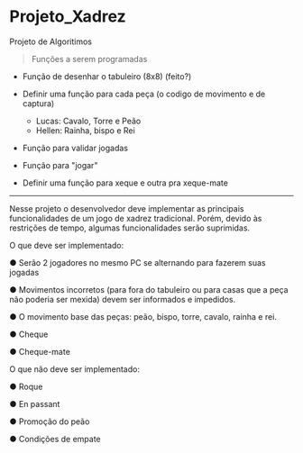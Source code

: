 # Projeto_Xadrez
 Projeto de Algoritimos

>Funções a serem programadas

- Função de desenhar o tabuleiro (8x8) (feito?)

- Definir uma função para cada peça (o codigo de movimento e de captura)
  - Lucas: Cavalo, Torre e Peão
  - Hellen: Rainha, bispo e Rei
- Função para validar jogadas
- Função para "jogar"
- Definir uma função para xeque e outra pra xeque-mate
 
-----------------------------------------------------------------------------------
Nesse projeto o desenvolvedor deve implementar as principais funcionalidades de um jogo
de xadrez tradicional. Porém, devido às restrições de tempo, algumas funcionalidades serão
suprimidas.

O que deve ser implementado:

● Serão 2 jogadores no mesmo PC se alternando para fazerem suas jogadas

● Movimentos incorretos (para fora do tabuleiro ou para casas que a peça não poderia
ser mexida) devem ser informados e impedidos.

● O movimento base das peças: peão, bispo, torre, cavalo, rainha e rei.

● Cheque

● Cheque-mate

O que não deve ser implementado:

● Roque

● En passant

● Promoção do peão

● Condições de empate